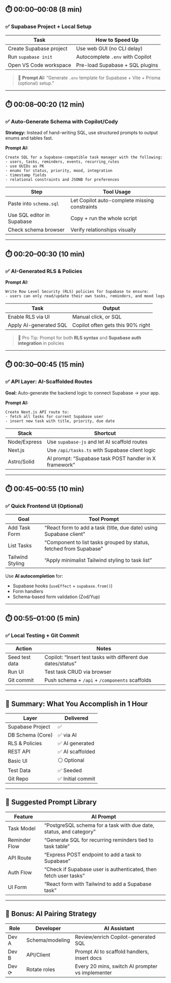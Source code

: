 ## ⏱️ 00:00–00:08 (8 min)

### ✅ Supabase Project + Local Setup

| Task                    | How to Speed Up                  |
| ----------------------- | -------------------------------- |
| Create Supabase project | Use web GUI (no CLI delay)       |
| Run `supabase init`     | Autocomplete `.env` with Copilot |
| Open VS Code workspace  | Pre-load Supabase + SQL plugins  |

> 🔧 **Prompt AI:** “Generate `.env` template for Supabase + Vite + Prisma (optional) setup.”

---

## ⏱️ 00:08–00:20 (12 min)

### ✅ Auto-Generate Schema with Copilot/Cody

**Strategy:** Instead of hand-writing SQL, use structured prompts to output enums and tables fast.

**Prompt AI:**

```
Create SQL for a Supabase-compatible task manager with the following:
- users, tasks, reminders, events, recurring_rules
- use UUIDs as PK
- enums for status, priority, mood, integration
- timestamp fields
- relational constraints and JSONB for preferences
```

| Step                       | Tool Usage                                    |
| -------------------------- | --------------------------------------------- |
| Paste into `schema.sql`    | Let Copilot auto-complete missing constraints |
| Use SQL editor in Supabase | Copy + run the whole script                   |
| Check schema browser       | Verify relationships visually                 |

---

## ⏱️ 00:20–00:30 (10 min)

### ✅ AI-Generated RLS & Policies

**Prompt AI:**

```
Write Row Level Security (RLS) policies for Supabase to ensure:
- users can only read/update their own tasks, reminders, and mood logs
```

| Task                   | Output                            |
| ---------------------- | --------------------------------- |
| Enable RLS via UI      | Manual click, or SQL              |
| Apply AI-generated SQL | Copilot often gets this 90% right |

> 🔐 Pro Tip: Prompt for both **RLS syntax** and **Supabase auth integration** in policies

---

## ⏱️ 00:30–00:45 (15 min)

### ✅ API Layer: AI-Scaffolded Routes

**Goal:** Auto-generate the backend logic to connect Supabase → your app.

**Prompt AI:**

```
Create Next.js API route to:
- fetch all tasks for current Supabase user
- insert new task with title, priority, due date
```

| Stack        | Shortcut                                               |
| ------------ | ------------------------------------------------------ |
| Node/Express | Use `supabase-js` and let AI scaffold routes           |
| Next.js      | Use `/api/tasks.ts` with Supabase client logic         |
| Astro/Solid  | AI prompt: “Supabase task POST handler in X framework” |

---

## ⏱️ 00:45–00:55 (10 min)

### ✅ Quick Frontend UI (Optional)

| Goal             | Tool Prompt                                                        |
| ---------------- | ------------------------------------------------------------------ |
| Add Task Form    | “React form to add a task (title, due date) using Supabase client” |
| List Tasks       | “Component to list tasks grouped by status, fetched from Supabase” |
| Tailwind Styling | “Apply minimalist Tailwind styling to task list”                   |

Use **AI autocompletion** for:

* Supabase hooks (`useEffect` + `supabase.from()`)
* Form handlers
* Schema-based form validation (Zod/Yup)

---

## ⏱️ 00:55–01:00 (5 min)

### ✅ Local Testing + Git Commit

| Action         | Notes                                                        |
| -------------- | ------------------------------------------------------------ |
| Seed test data | Copilot: “Insert test tasks with different due dates/status” |
| Run UI         | Test task CRUD via browser                                   |
| Git commit     | Push schema + `/api` + `/components` scaffolds               |

---

## 🧠 Summary: What You Accomplish in 1 Hour

| Layer            | Delivered        |
| ---------------- | ---------------- |
| Supabase Project | ✅                |
| DB Schema (Core) | ✅ via AI         |
| RLS & Policies   | ✅ AI generated   |
| REST API         | ✅ AI scaffolded  |
| Basic UI         | ⚪ Optional       |
| Test Data        | ✅ Seeded         |
| Git Repo         | ✅ Initial commit |

---

## 🧩 Suggested Prompt Library

| Feature       | AI Prompt                                                          |
| ------------- | ------------------------------------------------------------------ |
| Task Model    | “PostgreSQL schema for a task with due date, status, and category” |
| Reminder Flow | “Generate SQL for recurring reminders tied to task table”          |
| API Route     | “Express POST endpoint to add a task to Supabase”                  |
| Auth Flow     | “Check if Supabase user is authenticated, then fetch user tasks”   |
| UI Form       | “React form with Tailwind to add a Supabase task”                  |

---

## 🚀 Bonus: AI Pairing Strategy

| Role  | Developer       | AI Assistant                                     |
| ----- | --------------- | ------------------------------------------------ |
| Dev A | Schema/modeling | Review/enrich Copilot-generated SQL              |
| Dev B | API/Client      | Prompt AI to scaffold handlers, insert docs      |
| Dev ⟳ | Rotate roles    | Every 20 mins, switch AI prompter vs implementer |


